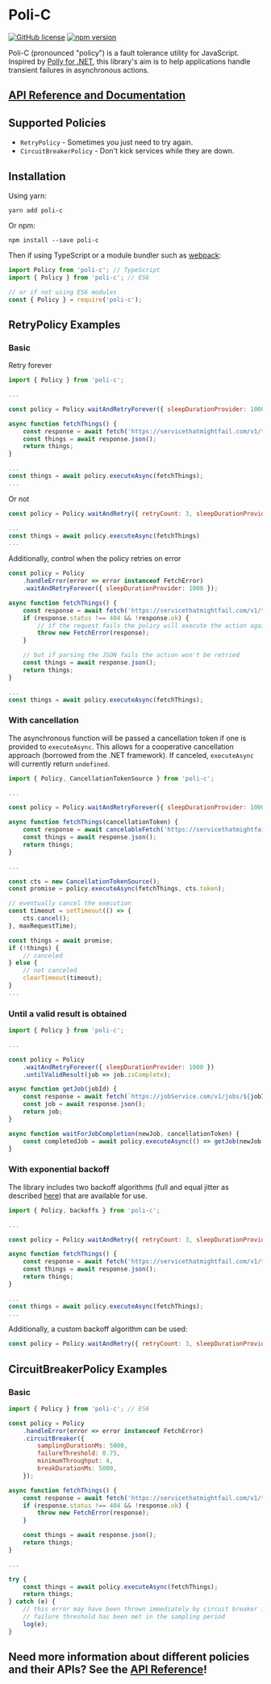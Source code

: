 # Poli-C

 [![GitHub license](https://img.shields.io/badge/license-MIT-blue.svg)](https://github.com/ianfisk/poli-c/blob/master/LICENSE) [![npm version](https://img.shields.io/npm/v/poli-c.svg)](https://www.npmjs.com/package/poli-c)

Poli-C (pronounced "policy") is a fault tolerance utility for JavaScript. Inspired by [Polly for .NET](https://github.com/App-vNext/Polly), this library's aim is to help applications handle transient failures in asynchronous actions.

## [API Reference and Documentation](https://github.com/ianfisk/Poli-C/blob/master/docs/API.md)

## Supported Policies

 - `RetryPolicy` - Sometimes you just need to try again.
 - `CircuitBreakerPolicy` - Don't kick services while they are down.

## Installation

Using yarn:

```
yarn add poli-c
```

Or npm:

```
npm install --save poli-c
```

Then if using TypeScript or a module bundler such as [webpack](https://webpack.js.org/):
```js
import Policy from 'poli-c'; // TypeScript
import { Policy } from 'poli-c'; // ES6

// or if not using ES6 modules
const { Policy } = require('poli-c');
```

## RetryPolicy Examples

### Basic

Retry forever

```js
import { Policy } from 'poli-c';

...

const policy = Policy.waitAndRetryForever({ sleepDurationProvider: 1000 });

async function fetchThings() {
	const response = await fetch('https://servicethatmightfail.com/v1/things');
	const things = await response.json();
	return things;
}

...
const things = await policy.executeAsync(fetchThings);
...
```

Or not

```js
const policy = Policy.waitAndRetry({ retryCount: 3, sleepDurationProvider: 1000 });

...
const things = await policy.executeAsync(fetchThings)
...
```

Additionally, control when the policy retries on error

```js
const policy = Policy
	.handleError(error => error instanceof FetchError)
	.waitAndRetryForever({ sleepDurationProvider: 1000 });

async function fetchThings() {
	const response = await fetch('https://servicethatmightfail.com/v1/things');
	if (response.status !== 404 && !response.ok) {
		// if the request fails the policy will execute the action again
		throw new FetchError(response);
	}

	// but if parsing the JSON fails the action won't be retried
	const things = await response.json();
	return things;
}

...
const things = await policy.executeAsync(fetchThings);
```

### With cancellation

The asynchronous function will be passed a cancellation token if one is provided to `executeAsync`. This allows for a cooperative cancellation approach (borrowed from the .NET framework). If canceled, `executeAsync` will currently return `undefined`.

```js
import { Policy, CancellationTokenSource } from 'poli-c';

...

const policy = Policy.waitAndRetryForever({ sleepDurationProvider: 1000 });

async function fetchThings(cancellationToken) {
	const response = await cancelableFetch('https://servicethatmightfail.com/v1/things', cancellationToken);
	const things = await response.json();
	return things;
}

...

const cts = new CancellationTokenSource();
const promise = policy.executeAsync(fetchThings, cts.token);

// eventually cancel the execution
const timeout = setTimeout(() => {
	cts.cancel();
}, maxRequestTime);

const things = await promise;
if (!things) {
	// canceled
} else {
	// not canceled
	clearTimeout(timeout);
}
...
```

### Until a valid result is obtained

```js
import { Policy } from 'poli-c';

...

const policy = Policy
	.waitAndRetryForever({ sleepDurationProvider: 1000 })
	.untilValidResult(job => job.isComplete);

async function getJob(jobId) {
	const response = await fetch(`https://jobService.com/v1/jobs/${jobId}`);
	const job = await response.json();
	return job;
}

async function waitForJobCompletion(newJob, cancellationToken) {
	const completedJob = await policy.executeAsync(() => getJob(newJob.id), cancellationToken);
}
```

### With exponential backoff

The library includes two backoff algorithms (full and equal jitter as described [here](https://aws.amazon.com/blogs/architecture/exponential-backoff-and-jitter/)) that are available for use. 

```js
import { Policy, backoffs } from 'poli-c';

...

const policy = Policy.waitAndRetry({ retryCount: 3, sleepDurationProvider: backoffs.fullJitter });

async function fetchThings() {
	const response = await fetch('https://servicethatmightfail.com/v1/things');
	const things = await response.json();
	return things;
}

...
const things = await policy.executeAsync(fetchThings);
...
```

Additionally, a custom backoff algorithm can be used:

```js
const policy = Policy.waitAndRetry({ retryCount: 3, sleepDurationProvider: ({ retryAttempt }) => 1000 * retryAttempt });
```

## CircuitBreakerPolicy Examples

### Basic

```js
import { Policy } from 'poli-c'; // ES6

const policy = Policy
	.handleError(error => error instanceof FetchError)
	.circuitBreaker({
		samplingDurationMs: 5000,
		failureThreshold: 0.75,
		minimumThroughput: 4,
		breakDurationMs: 5000,
	});

async function fetchThings() {
	const response = await fetch('https://servicethatmightfail.com/v1/things');
	if (response.status !== 404 && !response.ok) {
		throw new FetchError(response);
	}

	const things = await response.json();
	return things;
}

...

try {
	const things = await policy.executeAsync(fetchThings);
	return things;
} catch (e) {
	// this error may have been thrown immediately by circuit breaker if the
	// failure threshold has been met in the sampling period
	log(e);
}
```

## Need more information about different policies and their APIs? See the [API Reference](https://github.com/ianfisk/Poli-C/blob/master/docs/API.md)!
